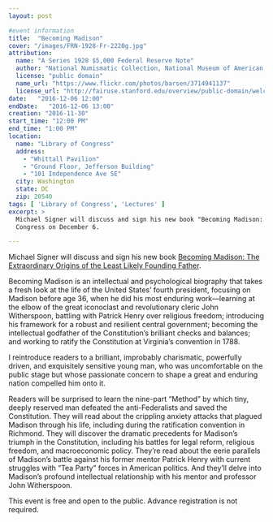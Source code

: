 ```yaml
---
layout: post

#event information
title:  "Becoming Madison"
cover: "/images/FRN-1928-Fr-2220g.jpg"
attribution:
  name: "A Series 1928 $5,000 Federal Reserve Note"
  author: "National Numismatic Collection, National Museum of American History"
  license: "public domain"
  name_url: "https://www.flickr.com/photos/barsen/3714941137"
  license_url: "http://fairuse.stanford.edu/overview/public-domain/welcome"
date:   "2016-12-06 12:00"
endDate:   "2016-12-06 13:00"
creation: "2016-11-30"
start_time: "12:00 PM"
end_time: "1:00 PM"
location:
  name: "Library of Congress"
  address:
    - "Whittall Pavilion"
    - "Ground Floor, Jefferson Building"
    - "101 Independence Ave SE"
  city: Washington
  state: DC
  zip: 20540
tags: [ 'Library of Congress', 'Lectures' ]
excerpt: >
  Michael Signer will discuss and sign his new book "Becoming Madison: The Extraordinary Origins of the Least Likely Founding Father" at the Library of
  Congress on December 6.

---
```


Michael Signer will discuss and sign his new book [Becoming Madison: The
Extraordinary Origins of the Least Likely Founding Father](https://www.loc.gov/item/prn-16-203/book-talk-highlights-james-madisons-pivotal-role-in-american-government/2016-11-23/).

Becoming Madison is an intellectual and psychological biography that takes a
fresh look at the life of the United States’ fourth president, focusing on
Madison before age 36, when he did his most enduring work—learning at the elbow
of the great iconoclast and revolutionary cleric John Witherspoon, battling with
Patrick Henry over religious freedom; introducing his framework for a robust and
resilient central government; becoming the intellectual godfather of the
Constitution’s brilliant checks and balances; and working to ratify the
Constitution at Virginia’s convention in 1788.

I reintroduce readers to a brilliant, improbably charismatic, powerfully driven,
and exquisitely sensitive young man, who was uncomfortable on the public stage
but whose passionate concern to shape a great and enduring nation compelled him
onto it.

Readers will be surprised to learn the nine-part “Method” by which tiny, deeply
reserved man defeated the anti-Federalists and saved the Constitution. They will
read about the crippling anxiety attacks that plagued Madison through his life,
including during the ratification convention in Richmond. They will discover the
dramatic precedents for Madison’s triumph in the Constitution, including his
battles for legal reform, religious freedom, and macroeconomic policy. They’re
read about the eerie parallels of Madison’s battle against his former mentor
Patrick Henry with current struggles with “Tea Party” forces in American
politics. And they’ll delve into Madison’s profound intellectual relationship
with his mentor and professor John Witherspoon.

This event is free and open to the public. Advance registration is not required.
